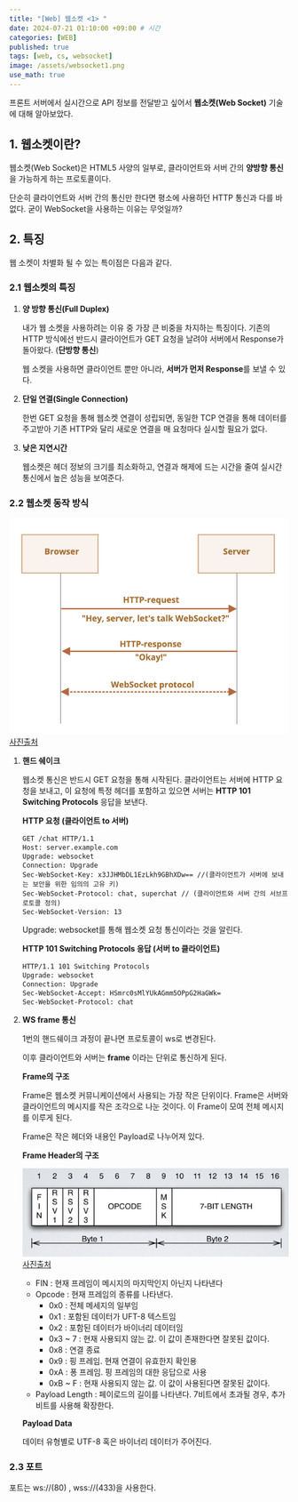 ```yaml
---
title: "[Web] 웹소켓 <1> "
date: 2024-07-21 01:10:00 +09:00 # 시간
categories: [WEB]
published: true
tags: [web, cs, websocket]
image: /assets/websocket1.png  
use_math: true
---
```

프론트 서버에서 실시간으로 API 정보를 전달받고 싶어서 **웹소켓(Web Socket)** 기술에 대해 알아보았다.

## 1. 웹소켓이란?

웹소켓(Web Socket)은 HTML5 사양의 일부로, 클라이언트와 서버 간의 **양방향 통신**을 가능하게 하는 프로토콜이다.

단순히 클라이언트와 서버 간의 통신만 한다면 평소에 사용하던 HTTP 통신과 다를 바 없다. 굳이 WebSocket을 사용하는 이유는 무엇일까?

## 2. 특징

웹 소켓이 차별화 될 수 있는 특이점은 다음과 같다.

### 2.1 웹소켓의 특징

1. **양 방향 통신(Full Duplex)**
    
    내가 웹 소켓을 사용하려는 이유 중 가장 큰 비중을 차지하는 특징이다. 기존의 HTTP 방식에선 반드시 클라이언트가 GET 요청을 날려야 서버에서 Response가 돌아왔다. (**단방향 통신**)
    
    웹 소켓을 사용하면 클라이언트 뿐만 아니라, **서버가 먼저 Response**를 보낼 수 있다.
    
2. **단일 연결(Single Connection)**
    
    한번 GET 요청을 통해 웹소켓 연결이 성립되면, 동일한 TCP 연결을 통해 데이터를 주고받아 기존 HTTP와 달리 새로운 연결을 매 요청마다 실시할 필요가 없다.
    
3. **낮은 지연시간**
    
    웹소켓은 헤더 정보의 크기를 최소화하고, 연결과 해제에 드는 시간을 줄여 실시간 통신에서 높은 성능을 보여준다.
    

### 2.2 웹소켓 동작 방식
![](/assets/websocket1.png)
[사진출처](https://johnie.dev/computer-science/network/web_socket-VS-server_sent_events/)

1. **핸드 쉐이크**
    
    웹소켓 통신은 반드시 GET 요청을 통해 시작된다. 클라이언트는 서버에 HTTP 요청을 보내고, 이 요청에 특정 헤더를 포함하고 있으면 서버는 **HTTP 101 Switching Protocols** 응답을 보낸다.
    
    **HTTP 요청 (클라이언트 to 서버)**
    
    ```
    GET /chat HTTP/1.1
    Host: server.example.com
    Upgrade: websocket
    Connection: Upgrade
    Sec-WebSocket-Key: x3JJHMbDL1EzLkh9GBhXDw== //(클라이언트가 서버에 보내는 보안을 위한 임의의 고유 키)
    Sec-WebSocket-Protocol: chat, superchat // (클라이언트와 서버 간의 서브프로토콜 정의)
    Sec-WebSocket-Version: 13
    
    ```
    
    Upgrade: websocket를 통해 웹소켓 요청 통신이라는 것을 알린다.
    
    **HTTP 101 Switching Protocols 응답 (서버 to 클라이언트)**
    
    ```
    HTTP/1.1 101 Switching Protocols
    Upgrade: websocket
    Connection: Upgrade
    Sec-WebSocket-Accept: HSmrc0sMlYUkAGmm5OPpG2HaGWk=
    Sec-WebSocket-Protocol: chat
    ```
    
2. **WS frame 통신**
    
    1번의 핸드쉐이크 과정이 끝나면 프로토콜이 ws로 변경된다.
    
    이후 클라이언트와 서버는 **frame** 이라는 단위로 통신하게 된다.
    
    **Frame의 구조**
    
    Frame은 웹소켓 커뮤니케이션에서 사용되는 가장 작은 단위이다. Frame은 서버와 클라이언트의 메시지를 작은 조각으로 나눈 것이다. 이 Frame이 모여 전체 메시지를 이루게 된다.
    
    Frame은 작은 헤더와 내용인 Payload로 나누어져 있다.
    
    **Frame Header의 구조**
    
    ![](/assets/websocket2.jpeg)
    [사진출처](https://alnova2.tistory.com/915)
    
    - FIN : 현재 프레임이 메시지의 마지막인지 아닌지 나타낸다
    - Opcode : 현재 프레임의 종류를 나타낸다.
        - 0x0 : 전체 메세지의 일부임
        - 0x1 : 포함된 데이터가 UFT-8 텍스트임
        - 0x2 : 포함된 데이터가 바이너리 데이터임
        - 0x3 ~ 7 : 현재 사용되지 않는 값. 이 값이 존재한다면 잘못된 값이다.
        - 0x8 : 연결 종료
        - 0x9 : 핑 프레임. 현재 연결이 유효한지 확인용
        - 0xA : 퐁 프레임. 핑 프레임의 대한 응답으로 사용
        - 0xB ~ F : 현재 사용되지 않는 값. 이 값이 사용된다면 잘못된 값이다.
    - Payload Length : 페이로드의 길이를 나타낸다. 7비트에서 초과될 경우, 추가 비트를 사용해 확장한다.
    
    **Payload Data**
    
    데이터 유형별로 UTF-8 혹은 바이너리 데이터가 주어진다.
    

### 2.3 포트

포트는 ws://(80) , wss://(433)을 사용한다.